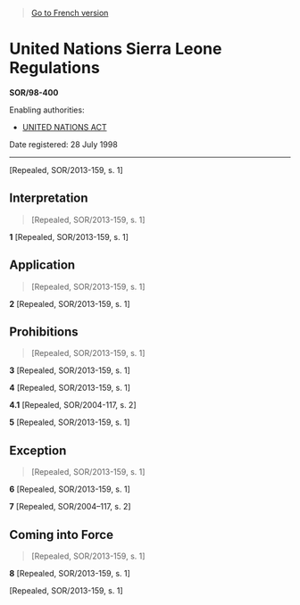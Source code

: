 > [Go to French version](/fr/Règlements/Décrets,%20ordonnances%20et%20règlements%20statutaires/98/400.md)

# United Nations Sierra Leone Regulations

**SOR/98-400**

Enabling authorities: 
- [UNITED NATIONS ACT](/en/Acts/Revised%20Statutes%20of%20Canada/U/U-2.md)

Date registered: 28 July 1998

----------


[Repealed, SOR/2013-159, s. 1]



## Interpretation
> [Repealed, SOR/2013-159, s. 1]



**1** [Repealed, SOR/2013-159, s. 1]




## Application
> [Repealed, SOR/2013-159, s. 1]



**2** [Repealed, SOR/2013-159, s. 1]




## Prohibitions
> [Repealed, SOR/2013-159, s. 1]



**3** [Repealed, SOR/2013-159, s. 1]



**4** [Repealed, SOR/2013-159, s. 1]



**4.1** [Repealed, SOR/2004-117, s. 2]



**5** [Repealed, SOR/2013-159, s. 1]




## Exception
> [Repealed, SOR/2013-159, s. 1]



**6** [Repealed, SOR/2013-159, s. 1]



**7** [Repealed, SOR/2004–117, s. 2]




## Coming into Force
> [Repealed, SOR/2013-159, s. 1]



**8** [Repealed, SOR/2013-159, s. 1]


[Repealed, SOR/2013-159, s. 1]


